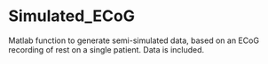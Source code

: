 # Simulated_ECoG
Matlab function to generate semi-simulated data, based on an ECoG recording of rest on a single patient. Data is included.
